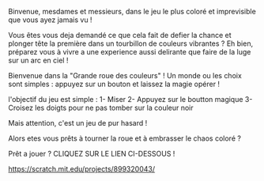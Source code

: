 Binvenue, mesdames et messieurs, dans le jeu le plus coloré et imprevisible que vous ayez jamais vu !

Vous êtes vous deja demandé ce que cela fait de defier la chance et plonger tête la première dans un tourbillon de couleurs vibrantes ? 
Eh bien, préparez vous à vivre a une experience aussi delirante que faire de la luge sur un arc en ciel !

Bienvenue dans la "Grande roue des couleurs" ! Un monde ou les choix sont simples : appuyez sur un bouton et laissez la magie opérer !

l'objectif du jeu est simple :
1- Miser
2- Appuyez sur le boutton magique
3- Croisez les doigts pour ne pas tomber sur la couleur noir

Mais attention, c'est un jeu de pur hasard !


Alors etes vous prêts à tourner la roue et à embrasser le chaos coloré ?

Prêt a jouer ?
CLIQUEZ SUR LE LIEN CI-DESSOUS !

https://scratch.mit.edu/projects/899320043/
